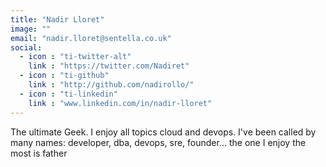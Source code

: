 ```yaml
---
title: "Nadir Lloret"
image: ""
email: "nadir.lloret@sentella.co.uk"
social:
  - icon : "ti-twitter-alt"
    link : "https://twitter.com/Nadiret"
  - icon : "ti-github"
    link : "http://github.com/nadirollo/"
  - icon : "ti-linkedin"
    link : "www.linkedin.com/in/nadir-lloret"
---
```


The ultimate Geek. I enjoy all topics cloud and devops. I've been called by many names: developer, dba, devops, sre, founder... the one I enjoy the most is father